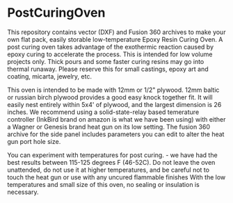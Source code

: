 # PostCuringOven
This repository contains vector (DXF) and Fusion 360 archives to make your own flat pack, easily storable low-temperature Epoxy Resin Curing Oven. A post curing oven takes advantage of the exothermic reaction caused by epoxy curing to accelerate the process. This is intended for low volume projects only. Thick pours and some faster curing resins may go into thermal runaway. Please reserve this for small castings, epoxy art and coating, micarta, jewelry, etc.

This oven is intended to be made with 12mm or 1/2" plywood. 12mm baltic or russian birch plywood provides a good easy knock together fit. It will easily nest entirely within 5x4' of plywood, and the largest dimension is 26 inches. We recommend using a solid-state-relay based temerature controller (InkBird brand on amazon is what we have been using) with either a Wagner or Genesis brand heat gun on its low setting. The fusion 360 archive for the side panel includes parameters you can edit to alter the heat gun port hole size.

You can experiment with temperatures for post curing. - we have had the best results between 115-125 degrees F (46-52C). Do not leave the oven unattended, do not use it at higher temperatures, and be careful not to touch the heat gun or use with any uncured flammable finishes With the low temperatures and small size of this oven, no sealing or insulation is necessary.
